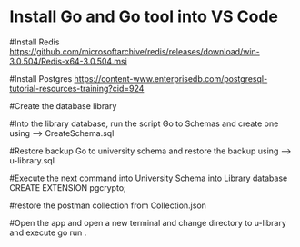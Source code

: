 # Install Go and Go tool into VS Code

#Install Redis
https://github.com/microsoftarchive/redis/releases/download/win-3.0.504/Redis-x64-3.0.504.msi

#Install Postgres
https://content-www.enterprisedb.com/postgresql-tutorial-resources-training?cid=924

#Create the database
library

#Into the library database, run the script
Go to Schemas and create one using --> CreateSchema.sql

#Restore backup
Go to university schema and restore the backup using --> u-library.sql

#Execute the next command into University Schema into Library database
CREATE EXTENSION pgcrypto;

#restore the postman collection from 
Collection.json

#Open the app and open a new terminal and change directory to u-library and execute
go run .
